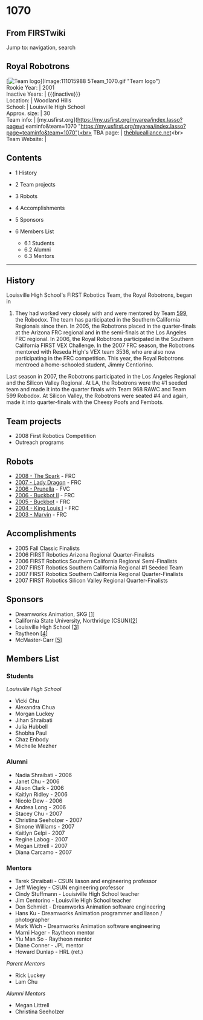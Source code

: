 # 1070

## From FIRSTwiki

Jump to: navigation, search

## Royal Robotrons

[![Team logo](/media/0/07/1110159885Team_1070.gif)](Image:111015988
5Team_1070.gif "Team logo")<br>
Rookie Year: | 2001<br>
Inactive Years: | {{{inactive}}}<br>
Location: | Woodland Hills<br>
School: | Louisville High School<br>
Approx. size: | 30<br>
Team info: | [my.usfirst.org](https://my.usfirst.org/myarea/index.lasso?page=t
eaminfo&team=1070 "https://my.usfirst.org/myarea/index.lasso?page=teaminfo&team=1070")<br>
TBA page: | [thebluealliance.net](http://www.thebluealliance.net/tbatv/team.php?team=1070 "http://www.thebluealliance.net/tbatv/team.php?team=1070")<br>
Team Website: |

## Contents

- 1 History
- 2 Team projects
- 3 Robots
- 4 Accomplishments
- 5 Sponsors
- 6 Members List

  - 6.1 Students
  - 6.2 Alumni
  - 6.3 Mentors

--------------------------------------------------------------------------------

## History

Louisville High School's FIRST Robotics Team, the Royal Robotrons, began in

1. They had worked very closely with and were mentored by Team [599](599 "599"), the Robodox. The team has participated in the Southern California Regionals since then. In 2005, the Robotrons placed in the quarter-finals at the Arizona FRC regional and in the semi-finals at the Los Angeles FRC regional. In 2006, the Royal Robotrons participated in the Southern California FIRST VEX Challenge. In the 2007 FRC season, the Robotrons mentored with Reseda High's VEX team 3536, who are also now participating in the FRC competition. This year, the Royal Robotrons mentroed a home-schooled student, Jimmy Centiorino.

Last season in 2007, the Robotrons participated in the Los Angeles Regional and the Silicon Valley Regional. At LA, the Robotrons were the #1 seeded team and made it into the quarter finals with Team 968 RAWC and Team 599 Robodox. At Silicon Valley, the Robotrons were seated #4 and again, made it into quarter-finals with the Cheesy Poofs and Fembots.

## Team projects

- 2008 First Robotics Competition
- Outreach programs

## Robots

- [2008 - The Spark](/index.php?title=The_Spark_%281070%29&action=edit "The Spark \(1070\)") - FRC
- [2007 - Lady Dragon](Lady_Dragon_%281070%29 "Lady Dragon \(1070\)") - FRC
- [2006 - Prunella](Prunella_%281070%29 "Prunella \(1070\)") - FVC
- [2006 - Buckbot II](Buckbot_II_%281070%29 "Buckbot II \(1070\)") - FRC
- [2005 - Buckbot](/index.php?title=Buckbot_%281070%29&action=edit "Buckbot \(1070\)") - FRC
- [2004 - King Louis I](/index.php?title=King_Louis_I_%281070%29&action=edit "King Louis I \(1070\)") - FRC
- [2003 - Marvin](/index.php?title=Marvin_%281070%29&action=edit "Marvin \(1070\)") - FRC

## Accomplishments

- 2005 Fall Classic Finalists
- 2006 FIRST Robotics Arizona Regional Quarter-Finalists
- 2006 FIRST Robotics Southern California Regional Semi-Finalists
- 2007 FIRST Robotics Southern California Regional #1 Seeded Team
- 2007 FIRST Robotics Southern California Regional Quarter-Finalists
- 2007 FIRST Robotics Silicon Valley Regional Quarter-Finalists

## Sponsors

- Dreamworks Animation, SKG [[1]](http://www.dreamworksanimation.com/ "http://www.dreamworksanimation.com/")
- California State University, Northridge (CSUN)[[2]](http://www.csun.edu/ "http://www.csun.edu/")
- Louisville High School [[3]](http://www.louisvillehs.org/ "http://www.louisvillehs.org/")
- Raytheon [[4]](http://www.raytheon.com "http://www.raytheon.com")
- McMaster-Carr [[5]](http://mcmaster.com "http://mcmaster.com")

## Members List

### Students

_Louisville High School_

- Vicki Chu
- Alexandra Chua
- Morgan Luckey
- Jihan Shraibati
- Julia Hubbell
- Shobha Paul
- Chaz Enbody
- Michelle Mezher

### Alumni

- Nadia Shraibati - 2006
- Janet Chu - 2006
- Alison Clark - 2006
- Kaitlyn Ridley - 2006
- Nicole Dew - 2006
- Andrea Long - 2006
- Stacey Chu - 2007
- Christina Seeholzer - 2007
- Simone Williams - 2007
- Kaitlyn Gelpi - 2007
- Regine Labog - 2007
- Megan Littrell - 2007
- Diana Carcamo - 2007

### Mentors

- Tarek Shraibati - CSUN liason and engineering professor
- Jeff Wiegley - CSUN engineering professor
- Cindy Stuffmann - Louisiville High School teacher
- Jim Centorino - Louisville High School teacher
- Don Schmidt - Dreamworks Animation software engineering
- Hans Ku - Dreamworks Animation programmer and liason / photographer
- Mark Wich - Dreamworks Animation software engineering
- Marni Hager - Raytheon mentor
- Yiu Man So - Raytheon mentor
- Diane Conner - JPL mentor
- Howard Dunlap - HRL (ret.)

_Parent Mentors_

- Rick Luckey
- Lam Chu

_Alumni Mentors_

- Megan Littrell
- Christina Seeholzer
